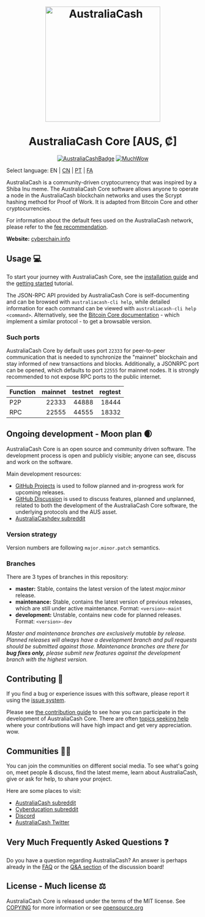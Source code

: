 <h1 align="center">
<img src="" alt="AustraliaCash" width="300"/>
<br/><br/>
AustraliaCash Core [AUS, ₡]  
</h1>

<div align="center">

[![AustraliaCashBadge](https://img.shields.io/badge/Cyber-Coin-yellow.svg)](https://cyberchain.info)
[![MuchWow](https://img.shields.io/badge/Much-Wow-yellow.svg)](https://cyberchain.info)

</div>

Select language: EN | [CN](./README_zh_CN.md) | [PT](./README_pt_BR.md) | [FA](./README_fa_IR.md)

AustraliaCash is a community-driven cryptocurrency that was inspired by a Shiba Inu meme. The AustraliaCash Core software allows anyone to operate a node in the AustraliaCash blockchain networks and uses the Scrypt hashing method for Proof of Work. It is adapted from Bitcoin Core and other cryptocurrencies.

For information about the default fees used on the AustraliaCash network, please
refer to the [fee recommendation](doc/fee-recommendation.md).

**Website:** [cyberchain.info](https://cyberchain.info)

## Usage 💻

To start your journey with AustraliaCash Core, see the [installation guide](INSTALL.md) and the [getting started](doc/getting-started.md) tutorial.

The JSON-RPC API provided by AustraliaCash Core is self-documenting and can be browsed with `australiacash-cli help`, while detailed information for each command can be viewed with `australiacash-cli help <command>`. Alternatively, see the [Bitcoin Core documentation](https://developer.bitcoin.org/reference/rpc/) - which implement a similar protocol - to get a browsable version.

### Such ports

AustraliaCash Core by default uses port `22333` for peer-to-peer communication that
is needed to synchronize the "mainnet" blockchain and stay informed of new
transactions and blocks. Additionally, a JSONRPC port can be opened, which
defaults to port `22555` for mainnet nodes. It is strongly recommended to not
expose RPC ports to the public internet.

| Function | mainnet | testnet | regtest |
| :------- | ------: | ------: | ------: |
| P2P      |   22333 |   44888 |   18444 |
| RPC      |   22555 |   44555 |   18332 |

## Ongoing development - Moon plan 🌒

AustraliaCash Core is an open source and community driven software. The development
process is open and publicly visible; anyone can see, discuss and work on the
software.

Main development resources:

* [GitHub Projects](https://github.com/australiacash/australiacash/projects) is used to
  follow planned and in-progress work for upcoming releases.
* [GitHub Discussion](https://github.com/australiacash/australiacash/discussions) is used
  to discuss features, planned and unplanned, related to both the development of
  the AustraliaCash Core software, the underlying protocols and the AUS asset.  
* [AustraliaCashdev subreddit](https://www.reddit.com/r/australiacashdev/)

### Version strategy
Version numbers are following ```major.minor.patch``` semantics.

### Branches
There are 3 types of branches in this repository:

- **master:** Stable, contains the latest version of the latest *major.minor* release.
- **maintenance:** Stable, contains the latest version of previous releases, which are still under active maintenance. Format: ```<version>-maint```
- **development:** Unstable, contains new code for planned releases. Format: ```<version>-dev```

*Master and maintenance branches are exclusively mutable by release. Planned*
*releases will always have a development branch and pull requests should be*
*submitted against those. Maintenance branches are there for **bug fixes only,***
*please submit new features against the development branch with the highest version.*

## Contributing 🤝

If you find a bug or experience issues with this software, please report it
using the [issue system](https://github.com/australiacash/australiacash/issues/new?assignees=&labels=bug&template=bug_report.md&title=%5Bbug%5D+).

Please see [the contribution guide](CONTRIBUTING.md) to see how you can
participate in the development of AustraliaCash Core. There are often
[topics seeking help](https://github.com/australiacash/australiacash/labels/help%20wanted)
where your contributions will have high impact and get very appreciation. wow.

## Communities 🚀🍾

You can join the communities on different social media.
To see what's going on, meet people & discuss, find the latest meme, learn
about AustraliaCash, give or ask for help, to share your project.

Here are some places to visit:

* [AustraliaCash subreddit](https://www.reddit.com/r/australiacash/)
* [Cyberducation subreddit](https://www.reddit.com/r/cyberducation/)
* [Discord](https://discord.gg/australiacash)
* [AustraliaCash Twitter](https://twitter.com/australiacash)

## Very Much Frequently Asked Questions ❓

Do you have a question regarding AustraliaCash? An answer is perhaps already in the
[FAQ](doc/FAQ.md) or the
[Q&A section](https://github.com/australiacash/australiacash/discussions/categories/q-a)
of the discussion board!

## License - Much license ⚖️
AustraliaCash Core is released under the terms of the MIT license. See
[COPYING](COPYING) for more information or see
[opensource.org](https://opensource.org/licenses/MIT)
